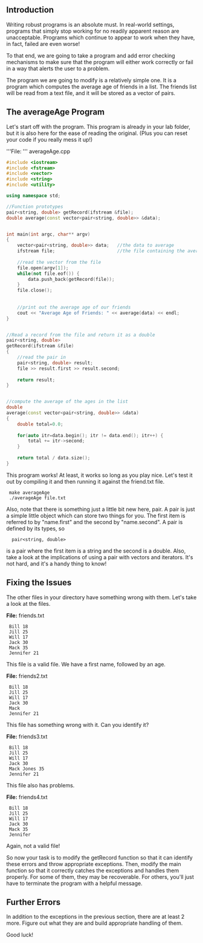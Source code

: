 ## Introduction

Writing robust programs is an absolute must. In real-world settings,
programs that simply stop working for no readily apparent reason are
unacceptable. Programs which continue to appear to work when they have,
in fact, failed are even worse\!

To that end, we are going to take a program and add error checking
mechanisms to make sure that the program will either work correctly or
fail in a way that alerts the user to a problem.

The program we are going to modify is a relatively simple one. It is a
program which computes the average age of friends in a list. The friends
list will be read from a text file, and it will be stored as a vector of
pairs.

## The averageAge Program

Let's start off with the program. This program is already in your lab
folder, but it is also here for the ease of reading the original. (Plus
you can reset your code if you really mess it up\!)

'''File: ''' averageAge.cpp

``` cpp
#include <iostream>
#include <fstream>
#include <vector>
#include <string>
#include <utility>

using namespace std;

//Function prototypes
pair<string, double> getRecord(ifstream &file);
double average(const vector<pair<string, double>> &data);


int main(int argc, char** argv) 
{
    vector<pair<string, double>> data;   //the data to average
    ifstream file;                       //the file containing the average
    
    //read the vector from the file
    file.open(argv[1]);
    while(not file.eof()) {
        data.push_back(getRecord(file));
    }
    file.close();
    
    
    //print out the average age of our friends
    cout << "Average Age of Friends: " << average(data) << endl;
}


//Read a record from the file and return it as a double 
pair<string, double> 
getRecord(ifstream &file)
{
    //read the pair in 
    pair<string, double> result;
    file >> result.first >> result.second;
    
    return result;
}


//compute the average of the ages in the list
double 
average(const vector<pair<string, double>> &data)
{
    double total=0.0;
    
    for(auto itr=data.begin(); itr != data.end(); itr++) {
        total += itr->second;
    }
    
    return total / data.size();
}
```

This program works\! At least, it works so long as you play nice. Let's
test it out by compiling it and then running it against the friend.txt
file.

` make averageAge`  
` ./averageAge file.txt`

Also, note that there is something just a little bit new here, pair. A
pair is just a simple little object which can store two things for you.
The first item is referred to by "name.first" and the second by
"name.second". A pair is defined by its types, so

`  pair<string, double>`

is a pair where the first item is a string and the second is a double.
Also, take a look at the implications of using a pair with vectors and
iterators. It's not hard, and it's a handy thing to know\!

## Fixing the Issues

The other files in your directory have something wrong with them. Let's
take a look at the files.

**File:** friends.txt

` Bill 18`  
` Jill 25`  
` Will 17`  
` Jack 30`  
` Mack 35`  
` Jennifer 21`

This file is a valid file. We have a first name, followed by an age.

**File:** friends2.txt

` Bill 18`  
` Jill 25`  
` Will 17`  
` Jack 30`  
` Mack `  
` Jennifer 21`

This file has something wrong with it. Can you identify it?

**File:** friends3.txt

` Bill 18`  
` Jill 25`  
` Will 17`  
` Jack 30`  
` Mack Jones 35`  
` Jennifer 21`

This file also has problems.

**File:** friends4.txt

` Bill 18`  
` Jill 25`  
` Will 17`  
` Jack 30`  
` Mack 35`  
` Jennifer `

Again, not a valid file\!

So now your task is to modify the getRecord function so that it can
identify these errors and throw appropriate exceptions. Then, modify the
main function so that it correctly catches the exceptions and handles
them properly. For some of them, they may be recoverable. For others,
you'll just have to terminate the program with a helpful message.

## Further Errors

In addition to the exceptions in the previous section, there are at
least 2 more. Figure out what they are and build appropriate handling of
them.

Good luck\!

